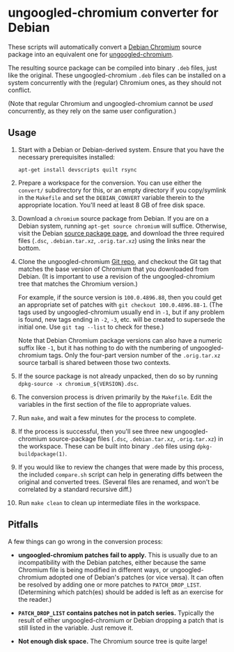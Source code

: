 # ungoogled-chromium converter for Debian

These scripts will automatically convert a [Debian
Chromium](https://packages.debian.org/testing/chromium) source package into
an equivalent one for
[ungoogled-chromium](https://github.com/ungoogled-software/ungoogled-chromium).

The resulting source package can be compiled into binary `.deb` files, just
like the original. These ungoogled-chromium `.deb` files can be installed
on a system concurrently with the (regular) Chromium ones, as they should
not conflict.

(Note that regular Chromium and ungoogled-chromium cannot be *used*
concurrently, as they rely on the same user configuration.)


## Usage

1. Start with a Debian or Debian-derived system. Ensure that you have the
   necessary prerequisites installed:
   ```
   apt-get install devscripts quilt rsync
   ```

2. Prepare a workspace for the conversion. You can use either the
   `convert/` subdirectory for this, or an empty directory if you
   copy/symlink in the `Makefile` and set the `DEBIAN_CONVERT` variable
   therein to the appropriate location. You'll need at least 8 GB of
   free disk space.

3. Download a `chromium` source package from Debian. If you are on a Debian
   system, running `apt-get source chromium` will suffice. Otherwise, visit
   the Debian [source package
   page](https://packages.debian.org/source/testing/chromium), and download
   the three required files (`.dsc`, `.debian.tar.xz`, `.orig.tar.xz`)
   using the links near the bottom.

4. Clone the ungoogled-chromium [Git
   repo](https://github.com/ungoogled-software/ungoogled-chromium.git), and
   checkout the Git tag that matches the base version of Chromium that you
   downloaded from Debian. (It is important to use a revision of the
   ungoogled-chromium tree that matches the Chromium version.)

   For example, if the source version is `100.0.4896.88`, then you could
   get an appropriate set of patches with `git checkout 100.0.4896.88-1`.
   (The tags used by ungoogled-chromium usually end in `-1`, but if any
   problem is found, new tags ending in `-2`, `-3`, etc. will be created to
   supersede the initial one. Use `git tag --list` to check for these.)

   Note that Debian Chromium package versions can also have a numeric
   suffix like `-1`, but it has nothing to do with the numbering of
   ungoogled-chromium tags. Only the four-part version number of the
   `.orig.tar.xz` source tarball is shared between those two contexts.

5. If the source package is not already unpacked, then do so by running
   `dpkg-source -x chromium_${VERSION}.dsc`.

6. The conversion process is driven primarily by the `Makefile`. Edit the
   variables in the first section of the file to appropriate values.

7. Run `make`, and wait a few minutes for the process to complete.

8. If the process is successful, then you'll see three new
   ungoogled-chromium source-package files (`.dsc`, `.debian.tar.xz`,
   `.orig.tar.xz`) in the workspace. These can be built into binary `.deb`
   files using `dpkg-buildpackage(1)`.

9. If you would like to review the changes that were made by this process,
   the included `compare.sh` script can help in generating diffs between
   the original and converted trees. (Several files are renamed, and won't
   be correlated by a standard recursive diff.)

10. Run `make clean` to clean up intermediate files in the workspace.


## Pitfalls

A few things can go wrong in the conversion process:

* **ungoogled-chromium patches fail to apply.** This is usually due to an
  incompatibility with the Debian patches, either because the same Chromium
  file is being modified in different ways, or ungoogled-chromium adopted
  one of Debian's patches (or vice versa). It can often be resolved by
  adding one or more patches to `PATCH_DROP_LIST`. (Determining which
  patch(es) should be added is left as an exercise for the reader.)

* **`PATCH_DROP_LIST` contains patches not in patch series.** Typically the
  result of either ungoogled-chromium or Debian dropping a patch that is
  still listed in the variable. Just remove it.

* **Not enough disk space.** The Chromium source tree is quite large!

